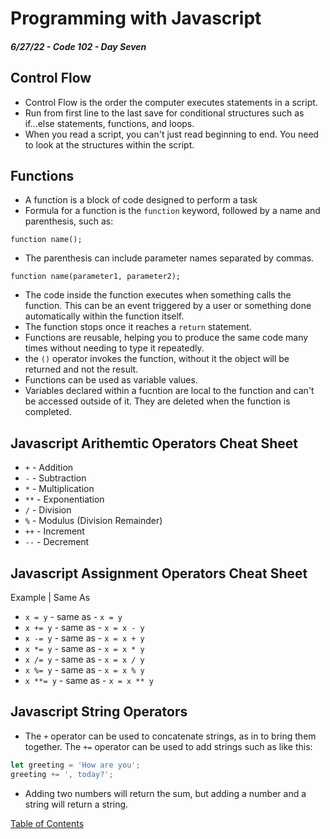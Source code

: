 
# Programming with Javascript

##### 6/27/22 - Code 102 - Day Seven

## Control Flow

* Control Flow is the order the computer executes statements in a script.
* Run from first line to the last save for conditional structures such as if...else statements, functions, and loops.
* When you read a script, you can't just read beginning to end. You need to look at the structures within the script.

## Functions

* A function is a block of code designed to perform a task
* Formula for a function is the `function` keyword, followed by a name and parenthesis, such as:

`function name();`

* The parenthesis can include parameter names separated by commas.

`function name(parameter1, parameter2);`

* The code inside the function executes when something calls the function. This can be an event triggered by a user or something done automatically within the function itself.
* The function stops once it reaches a `return` statement.
* Functions are reusable, helping you to produce the same code many times without needing to type it repeatedly.
* the `()` operator invokes the function, without it the object will be returned and not the result.
* Functions can be used as variable values.
* Variables declared within a fucntion are local to the function and can't be accessed outside of it. They are deleted when the function is completed.

## Javascript Arithemtic Operators Cheat Sheet

* `+` - Addition
* `-` - Subtraction
* `*` - Multiplication
* `**` - Exponentiation
* `/` - Division
* `%` - Modulus (Division Remainder)
* `++` - Increment
* `--` - Decrement

## Javascript Assignment Operators Cheat Sheet

Example | Same As
* `x = y` - same as - `x = y`
* `x += y` - same as - `x = x - y`
* `x -= y` - same as - `x = x + y`
* `x *= y` - same as - `x = x * y`
* `x /= y` - same as - `x = x / y`
* `x %= y` - same as - `x = x % y`
* `x **= y` - same as - `x = x ** y`

## Javascript String Operators

* The `+` operator can be used to concatenate strings, as in to bring them together. The `+=` operator can be used to add strings such as like this:

```js
let greeting = 'How are you';
greeting += ', today?';
```

* Adding two numbers will return the sum, but adding a number and a string will return a string. 

[Table of Contents](https://kvvpa.github.io/reading-notes/)